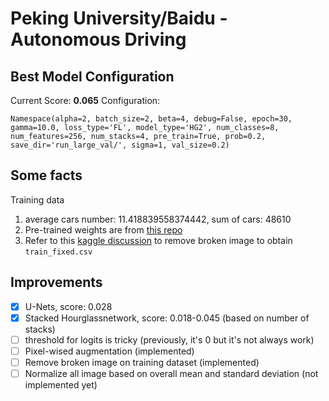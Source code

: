 # Peking University/Baidu - Autonomous Driving
## Best Model Configuration
Current Score: **0.065**
Configuration:
```
Namespace(alpha=2, batch_size=2, beta=4, debug=False, epoch=30, gamma=10.0, loss_type='FL', model_type='HG2', num_classes=8, num_features=256, num_stacks=4, pre_train=True, prob=0.2, save_dir='run_large_val/', sigma=1, val_size=0.2)
```
## Some facts
Training data
1. average cars number: 11.418839558374442, sum of cars: 48610
2. Pre-trained weights are from [this repo](https://github.com/princeton-vl/pytorch_stacked_hourglass)
3. Refer to this [kaggle discussion](https://www.kaggle.com/c/pku-autonomous-driving/discussion/117621) to remove broken image to obtain `train_fixed.csv`
## Improvements
- [x] U-Nets, score: 0.028
- [x] Stacked Hourglassnetwork, score: 0.018-0.045 (based on number of stacks)
- [ ] threshold for logits is tricky (previously, it's 0 but it's not always work)
- [ ] Pixel-wised augmentation (implemented)
- [ ] Remove broken image on training dataset (implemented)
- [ ] Normalize all image based on overall mean and standard deviation (not implemented yet)
